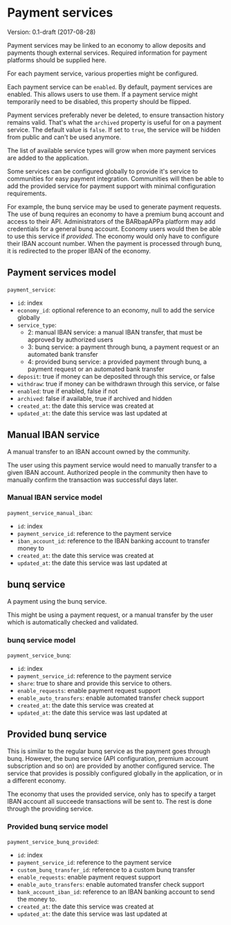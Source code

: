 # Payment services
Version: 0.1-draft (2017-08-28)

Payment services may be linked to an economy to allow deposits and payments though external services.
Required information for payment platforms should be supplied here.

For each payment service, various properties might be configured. 

Each payment service can be `enabled`.
By default, payment services are enabled. This allows users to use them.
If a payment service might temporarily need to be disabled, this property should be flipped.

Payment services preferably never be deleted, to ensure transaction history remains valid.
That's what the `archived` property is useful for on a payment service.
The default value is `false`. If set to `true`, the service will be hidden from public and can't be used anymore.

The list of available service types will grow when more payment services are added to the application.

Some services can be configured globally to provide it's service to communities for easy payment integration.
Communities will then be able to add the provided service for payment support with minimal configuration requirements.

For example, the bunq service may be used to generate payment requests.
The use of bunq requires an economy to have a premium bunq account and access to their API.
Administrators of the BARbapAPPa platform may add credentials for a general bunq account.
Economy users would then be able to use this service if _provided_.
The economy would only have to configure their IBAN account number.
When the payment is processed through bunq, it is redirected to the proper IBAN of the economy.

## Payment services model
`payment_service`:
- `id`: index
- `economy_id`: optional reference to an economy, null to add the service globally
- `service_type`:
    - 2: manual IBAN service: a manual IBAN transfer, that must be approved by authorized users
    - 3: bunq service: a payment through bunq, a payment request or an automated bank transfer
    - 4: provided bunq service: a provided payment through bunq, a payment request or an automated bank transfer
- `deposit`: true if money can be deposited through this service, or false
- `withdraw`: true if money can be withdrawn through this service, or false
- `enabled`: true if enabled, false if not
- `archived`: false if available, true if archived and hidden
- `created_at`: the date this service was created at
- `updated_at`: the date this service was last updated at

## Manual IBAN service
A manual transfer to an IBAN account owned by the community.

The user using this payment service would need to manually transfer to a given IBAN account.
Authorized people in the community then have to manually confirm the transaction was successful days later.

### Manual IBAN service model
`payment_service_manual_iban`:  
- `id`: index
- `payment_service_id`: reference to the payment service
- `iban_account_id`: reference to the IBAN banking account to transfer money to
- `created_at`: the date this service was created at
- `updated_at`: the date this service was last updated at

## bunq service
A payment using the bunq service.

This might be using a payment request, or a manual transfer by the user which is automatically checked and validated.

### bunq service model
`payment_service_bunq`:
- `id`: index
- `payment_service_id`: reference to the payment service
- `share`: true to share and provide this service to others.
- `enable_requests`: enable payment request support
- `enable_auto_transfers`: enable automated transfer check support
- `created_at`: the date this service was created at
- `updated_at`: the date this service was last updated at

## Provided bunq service
This is similar to the regular bunq service as the payment goes through bunq.
However, the bunq service (API configuration, premium account subscription and so on) are provided by another configured service.
The service that provides is possibly configured globally in the application, or in a different economy.

The economy that uses the provided service, only has to specify a target IBAN account all succeede transactions will be sent to.
The rest is done through the providing service.

### Provided bunq service model
`payment_service_bunq_provided`:
- `id`: index
- `payment_service_id`: reference to the payment service
- `custom_bunq_transfer_id`: reference to a custom bunq transfer
- `enable_requests`: enable payment request support
- `enable_auto_transfers`: enable automated transfer check support
- `bank_account_iban_id`: reference to an IBAN banking account to send the money to.
- `created_at`: the date this service was created at
- `updated_at`: the date this service was last updated at
